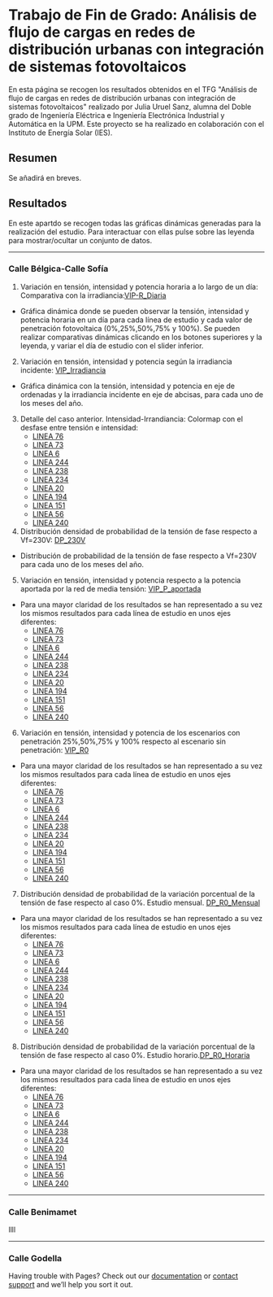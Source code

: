 # Trabajo de Fin de Grado: Análisis de flujo de cargas en redes de distribución urbanas con integración de sistemas fotovoltaicos
En esta página se recogen los resultados obtenidos en el TFG "Análisis de flujo de cargas en redes de distribución urbanas con integración de sistemas fotovoltaicos" realizado por Julia Uruel Sanz, alumna del Doble grado de Ingeniería Eléctrica e Ingeniería Electrónica Industrial y Automática en la UPM. Este proyecto se ha realizado en colaboración con el Instituto de Energía Solar (IES).

## Resumen
Se añadirá en breves. 

## Resultados
En este apartdo se recogen todas las gráficas dinámicas generadas para la realización del estudio. Para interactuar con ellas pulse sobre las leyenda para mostrar/ocultar un conjunto de datos.

---
### Calle Bélgica-Calle Sofía
1. Variación en tensión, intensidad y potencia horaria a lo largo de un día: Comparativa con la irradiancia:[VIP-R_Diaria](https://juliauru.github.io/Datos_Belgica/Curva_diaria_1.html)
* Gráfica dinámica donde se pueden observar la tensión, intensidad y potencia horaria en un día para cada línea de estudio y cada valor de penetración fotovoltaica (0%,25%,50%,75% y 100%). Se pueden realizar comparativas dinámicas clicando en los botones superiores y la leyenda, y variar el día de estudio con el slider inferior.
2. Variación en tensión, intensidad y potencia según la irradiancia incidente: [VIP_Irradiancia](https://juliauru.github.io/Datos_Belgica/VIP_anual_TY_2.html)
* Gráfica dinámica con la tensión, intensidad y potencia en eje de ordenadas y la irradiancia incidente en eje de abcisas, para cada uno de los meses del año.
3. Detalle del caso anterior. Intensidad-Irrandiancia: Colormap con el desfase entre tensión e intensidad:
    * [LINEA 76](https://juliauru.github.io/Datos_Belgica/Iangle_9/Ia_line76.html)
    * [LINEA 73](https://juliauru.github.io/Datos_Belgica/Iangle_9/Ia_line73.html)
    * [LINEA 6](https://juliauru.github.io/Datos_Belgica/Iangle_9/Ia_line6.html)
    * [LINEA 244](https://juliauru.github.io/Datos_Belgica/Iangle_9/Ia_line244.html)
    * [LINEA 238](https://juliauru.github.io/Datos_Belgica/Iangle_9/Ia_line238.html)
    * [LINEA 234](https://juliauru.github.io/Datos_Belgica/Iangle_9/Ia_line234.html)
    * [LINEA 20](https://juliauru.github.io/Datos_Belgica/Iangle_9/Ia_line20.html)
    * [LINEA 194](https://juliauru.github.io/Datos_Belgica/Iangle_9/Ia_line194.html)
    * [LINEA 151](https://juliauru.github.io/Datos_Belgica/Iangle_9/Ia_line151.html)
    * [LINEA 56](https://juliauru.github.io/Datos_Belgica/Iangle_9/Ia_line56.html)
    * [LINEA 240](https://juliauru.github.io/Datos_Belgica/Iangle_9/Ia_line240.html)
4. Distribución densidad de probabilidad de la tensión de fase respecto a Vf=230V: [DP_230V](https://juliauru.github.io/Datos_Belgica/Densidad_Probabilidad_3.html)
* Distribución de probabilidad de la tensión de fase respecto a Vf=230V para cada uno de los meses del año.  
5. Variación en tensión, intensidad y potencia respecto a la potencia aportada por la red de media tensión: [VIP_P_aportada](https://juliauru.github.io/Datos_Belgica/VIP_anual_CG_4.html)
* Para una mayor claridad de los resultados se han representado a su vez los mismos resultados para cada línea de estudio en unos ejes diferentes:
    * [LINEA 76](https://juliauru.github.io/Datos_Belgica/R_Autoconsumo_4/CG_line76.html)
    * [LINEA 73](https://juliauru.github.io/Datos_Belgica/R_Autoconsumo_4/CG_line73.html)
    * [LINEA 6](https://juliauru.github.io/Datos_Belgica/R_Autoconsumo_4/CG_line6.html)
    * [LINEA 244](https://juliauru.github.io/Datos_Belgica/R_Autoconsumo_4/CG_line244.html)
    * [LINEA 238](https://juliauru.github.io/Datos_Belgica/R_Autoconsumo_4/CG_line238.html)
    * [LINEA 234](https://juliauru.github.io/Datos_Belgica/R_Autoconsumo_4/CG_line234.html)
    * [LINEA 20](https://juliauru.github.io/Datos_Belgica/R_Autoconsumo_4/CG_line20.html)
    * [LINEA 194](https://juliauru.github.io/Datos_Belgica/R_Autoconsumo_4/CG_line194.html)
    * [LINEA 151](https://juliauru.github.io/Datos_Belgica/R_Autoconsumo_4/CG_line151.html)
    * [LINEA 56](https://juliauru.github.io/Datos_Belgica/R_Autoconsumo_4/CG_line56.html)
    * [LINEA 240](https://juliauru.github.io/Datos_Belgica/R_Autoconsumo_4/CG_line240.html)
6. Variación en tensión, intensidad y potencia de los escenarios con penetración 25%,50%,75% y 100% respecto al escenario sin penetración: [VIP_R0](https://juliauru.github.io/Datos_Belgica/VIP_anual_R_0_5.html)
* Para una mayor claridad de los resultados se han representado a su vez los mismos resultados para cada línea de estudio en unos ejes diferentes:
    * [LINEA 76](https://juliauru.github.io/Datos_Belgica/R0_5/R0_line76.html)
    * [LINEA 73](https://juliauru.github.io/Datos_Belgica/R0_5/R0_line73.html)
    * [LINEA 6](https://juliauru.github.io/Datos_Belgica/R0_5/R0_line6.html)
    * [LINEA 244](https://juliauru.github.io/Datos_Belgica/R0_5/R0_line244.html)
    * [LINEA 238](https://juliauru.github.io/Datos_Belgica/R0_5/R0_line238.html)
    * [LINEA 234](https://juliauru.github.io/Datos_Belgica/R0_5/R0_line234.html)
    * [LINEA 20](https://juliauru.github.io/Datos_Belgica/R0_5/R0_line20.html)
    * [LINEA 194](https://juliauru.github.io/Datos_Belgica/R0_5/R0_line194.html)
    * [LINEA 151](https://juliauru.github.io/Datos_Belgica/R0_5/R0_line151.html)
    * [LINEA 56](https://juliauru.github.io/Datos_Belgica/R0_5/R0_line56.html)
    * [LINEA 240](https://juliauru.github.io/Datos_Belgica/R0_5/R0_line240.html)

7. Distribución densidad de probabilidad de la variación porcentual de la tensión de fase respecto al caso 0%. Estudio mensual. [DP_R0_Mensual](https://juliauru.github.io/Datos_Belgica/R0_VIP_6.html)
* Para una mayor claridad de los resultados se han representado a su vez los mismos resultados para cada línea de estudio en unos ejes diferentes:
    * [LINEA 76](https://juliauru.github.io/Datos_Belgica/R0_VIP_6/R0_line76.html)
    * [LINEA 73](https://juliauru.github.io/Datos_Belgica/R0_VIP_6/R0_line73.html)
    * [LINEA 6](https://juliauru.github.io/Datos_Belgica/R0_VIP_6/R0_line6.html)
    * [LINEA 244](https://juliauru.github.io/Datos_Belgica/R0_VIP_6/R0_line244.html)
    * [LINEA 238](https://juliauru.github.io/Datos_Belgica/R0_VIP_6/R0_line238.html)
    * [LINEA 234](https://juliauru.github.io/Datos_Belgica/R0_VIP_6/R0_line234.html)
    * [LINEA 20](https://juliauru.github.io/Datos_Belgica/R0_VIP_6/R0_line20.html)
    * [LINEA 194](https://juliauru.github.io/Datos_Belgica/R0_VIP_6/R0_line194.html)
    * [LINEA 151](https://juliauru.github.io/Datos_Belgica/R0_VIP_6/R0_line151.html)
    * [LINEA 56](https://juliauru.github.io/Datos_Belgica/R0_VIP_6/R0_line56.html)
    * [LINEA 240](https://juliauru.github.io/Datos_Belgica/R0_VIP_6/R0_line240.html)
 8. Distribución densidad de probabilidad de la variación porcentual de la tensión de fase respecto al caso 0%. Estudio horario.[DP_R0_Horaria](https://juliauru.github.io/Datos_Belgica/R0_VIP_h_8.html)
* Para una mayor claridad de los resultados se han representado a su vez los mismos resultados para cada línea de estudio en unos ejes diferentes:
    * [LINEA 76](https://juliauru.github.io/Datos_Belgica/R0_VIP_h_8/R0_h_line76.html)
    * [LINEA 73](https://juliauru.github.io/Datos_Belgica/R0_VIP_h_8/R0_h_line73.html)
    * [LINEA 6](https://juliauru.github.io/Datos_Belgica/R0_VIP_h_8/R0_h_line6.html)
    * [LINEA 244](https://juliauru.github.io/Datos_Belgica/R0_VIP_h_8/R0_h_line244.html)
    * [LINEA 238](https://juliauru.github.io/Datos_Belgica/R0_VIP_h_8/R0_h_line238.html)
    * [LINEA 234](https://juliauru.github.io/Datos_Belgica/R0_VIP_h_8/R0_h_line234.html)
    * [LINEA 20](https://juliauru.github.io/Datos_Belgica/R0_VIP_h_8/R0_h_line20.html)
    * [LINEA 194](https://juliauru.github.io/Datos_Belgica/R0_VIP_h_8/R0_h_line194.html)
    * [LINEA 151](https://juliauru.github.io/Datos_Belgica/R0_VIP_h_8/R0_h_line151.html)
    * [LINEA 56](https://juliauru.github.io/Datos_Belgica/R0_VIP_h_8/R0_h_line56.html)
    * [LINEA 240](https://juliauru.github.io/Datos_Belgica/R0_VIP_h_8/R0_h_line240.html)


---
### Calle Benimamet

llll

---

### Calle Godella

Having trouble with Pages? Check out our [documentation](https://help.github.com/categories/github-pages-basics/) or [contact support](https://github.com/contact) and we’ll help you sort it out.

